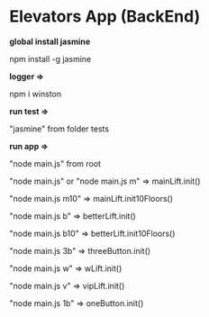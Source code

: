 Elevators App (BackEnd)
=====================
**global install jasmine**

npm install -g jasmine

**logger =>**

npm i winston

**run test =>** 

"jasmine" from folder tests

**run app =>**

"node main.js" from root

"node main.js" or "node main.js m" => mainLift.init()

"node main.js m10" => mainLift.init10Floors()

"node main.js b" => betterLift.init()

"node main.js b10" => betterLift.init10Floors()

"node main.js 3b" => threeButton.init()

"node main.js w" => wLift.init()

"node main.js v" => vipLift.init()

"node main.js 1b" => oneButton.init()
